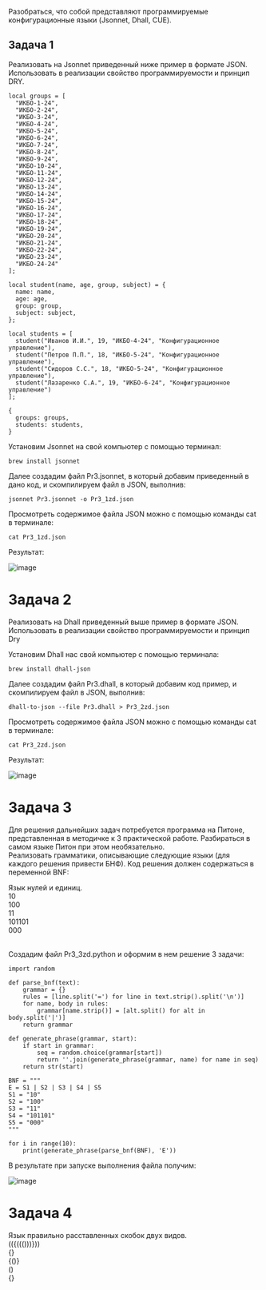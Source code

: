 Разобраться, что собой представляют программируемые конфигурационные языки (Jsonnet, Dhall, CUE).
## Задача 1
Реализовать на Jsonnet приведенный ниже пример в формате JSON. Использовать в реализации свойство программируемости и принцип DRY.<br>
```
local groups = [
  "ИКБО-1-24",
  "ИКБО-2-24",
  "ИКБО-3-24",
  "ИКБО-4-24",
  "ИКБО-5-24",
  "ИКБО-6-24",
  "ИКБО-7-24",
  "ИКБО-8-24",
  "ИКБО-9-24",
  "ИКБО-10-24",
  "ИКБО-11-24",
  "ИКБО-12-24",
  "ИКБО-13-24",
  "ИКБО-14-24",
  "ИКБО-15-24",
  "ИКБО-16-24",
  "ИКБО-17-24",
  "ИКБО-18-24",
  "ИКБО-19-24",
  "ИКБО-20-24",
  "ИКБО-21-24",
  "ИКБО-22-24",
  "ИКБО-23-24",
  "ИКБО-24-24"
];

local student(name, age, group, subject) = {
  name: name,
  age: age,
  group: group,
  subject: subject,
};

local students = [
  student("Иванов И.И.", 19, "ИКБО-4-24", "Конфигурационное управление"),
  student("Петров П.П.", 18, "ИКБО-5-24", "Конфигурационное управление"),
  student("Сидоров С.С.", 18, "ИКБО-5-24", "Конфигурационное управление"),
  student("Лазаренко С.А.", 19, "ИКБО-6-24", "Конфигурационное управление")
];

{
  groups: groups,
  students: students,
}
```
Установим Jsonnet на свой компьютер с помощью терминал:<br>
```
brew install jsonnet
```
Далее создадим файл Pr3.jsonnet, в который добавим приведенный в дано код, и скомпилируем файл в JSON, выполнив:<br>
```
jsonnet Pr3.jsonnet -o Pr3_1zd.json
```
Просмотреть содержимое файла JSON можно с помощью команды cat в терминале:<br>
```
cat Pr3_1zd.json
```
Результат:<br>

![image](https://github.com/user-attachments/assets/9328d131-bdff-4911-8a3c-2597d7a213ac)<br>

# Задача 2
Реализовать на Dhall приведенный выше пример в формате JSON. Использовать в реализации свойство программируемости и принцип Dry<br>

Установим Dhall нас свой компьютер с помощью терминала:<br>
```
brew install dhall-json
```
Далее создадим файл Pr3.dhall, в который добавим код пример, и скомпилируем файл в JSON, выполнив:<br>
```
dhall-to-json --file Pr3.dhall > Pr3_2zd.json
```
Просмотреть содержимое файла JSON можно с помощью команды cat в терминале:<br>
```
cat Pr3_2zd.json
```
Результат:<br>

![image](https://github.com/user-attachments/assets/6f3bf8e7-3932-4adf-8848-05d65e1e8a37)<br>

# Задача 3
Для решения дальнейших задач потребуется программа на Питоне, представленная в методичке к 3 практической работе. Разбираться в самом языке Питон при этом необязательно.<br>
Реализовать грамматики, описывающие следующие языки (для каждого решения привести БНФ). Код решения должен содержаться в переменной BNF:<br>

Язык нулей и единиц.<br>
10<br>
100<br>
11<br>
101101<br>
000<br>
<br>

Создадим файл Pr3_3zd.python и оформим в нем решение 3 задачи:<br>
```
import random

def parse_bnf(text):
    grammar = {}
    rules = [line.split('=') for line in text.strip().split('\n')]
    for name, body in rules:
        grammar[name.strip()] = [alt.split() for alt in body.split('|')]
    return grammar

def generate_phrase(grammar, start):
    if start in grammar:
        seq = random.choice(grammar[start])
        return ''.join(generate_phrase(grammar, name) for name in seq)
    return str(start)

BNF = """
E = S1 | S2 | S3 | S4 | S5
S1 = "10"
S2 = "100"
S3 = "11"
S4 = "101101"
S5 = "000"
"""

for i in range(10):
    print(generate_phrase(parse_bnf(BNF), 'E'))
```
В результате при запуске выполнения файла получим:<br>

![image](https://github.com/user-attachments/assets/ecb83236-d0f7-46b2-a679-f15f1f67f1ad)<br>

# Задача 4
Язык правильно расставленных скобок двух видов.<br>
(({((()))}))<br>
{}<br>
{()}<br>
()<br>
{}<br>

